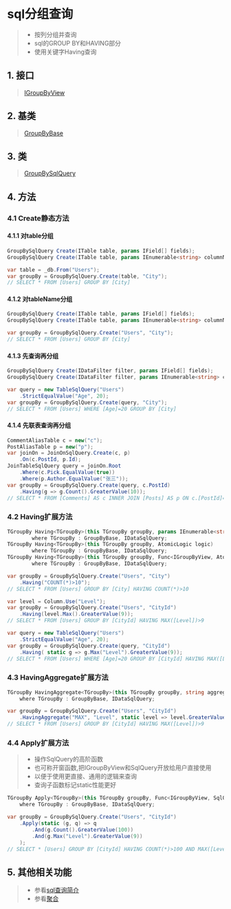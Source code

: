 # sql分组查询
>* 按列分组并查询
>* sql的GROUP BY和HAVING部分
>* 使用关键字Having查询

## 1. 接口
>[IGroupByView](xref:ShadowSql.Identifiers.IGroupByView)

## 2. 基类
>[GroupByBase](xref:ShadowSql.GroupBy.GroupByBase)

## 3. 类
>[GroupBySqlQuery](xref:ShadowSql.GroupBy.GroupBySqlQuery)

## 4. 方法
### 4.1 Create静态方法
#### 4.1.1 对table分组 
```csharp
GroupBySqlQuery Create(ITable table, params IField[] fields);
GroupBySqlQuery Create(ITable table, params IEnumerable<string> columnNames);
```
```csharp
var table = _db.From("Users");
var groupBy = GroupBySqlQuery.Create(table, "City");
// SELECT * FROM [Users] GROUP BY [City]
```

#### 4.1.2 对tableName分组 
```csharp
GroupBySqlQuery Create(ITable table, params IField[] fields);
GroupBySqlQuery Create(ITable table, params IEnumerable<string> columnNames);
```
```csharp
var groupBy = GroupBySqlQuery.Create("Users", "City");
// SELECT * FROM [Users] GROUP BY [City]
```

#### 4.1.3 先查询再分组
```csharp
GroupBySqlQuery Create(IDataFilter filter, params IField[] fields);
GroupBySqlQuery Create(IDataFilter filter, params IEnumerable<string> columnNames);
```
```csharp
var query = new TableSqlQuery("Users")
    .StrictEqualValue("Age", 20);
var groupBy = GroupBySqlQuery.Create(query, "City");
// SELECT * FROM [Users] WHERE [Age]=20 GROUP BY [City]
```

#### 4.1.4 先联表查询再分组
```csharp
CommentAliasTable c = new("c");
PostAliasTable p = new("p");
var joinOn = JoinOnSqlQuery.Create(c, p)
    .On(c.PostId, p.Id);
JoinTableSqlQuery query = joinOn.Root
    .Where(c.Pick.EqualValue(true))
    .Where(p.Author.EqualValue("张三"));
var groupBy = GroupBySqlQuery.Create(query, c.PostId)
    .Having(g => g.Count().GreaterValue(10));
// SELECT * FROM [Comments] AS c INNER JOIN [Posts] AS p ON c.[PostId]=p.[Id] WHERE c.[Pick]=1 AND p.[Author]='张三' GROUP BY c.[PostId] HAVING COUNT(*)>10
```

### 4.2 Having扩展方法
```csharp
TGroupBy Having<TGroupBy>(this TGroupBy groupBy, params IEnumerable<string> conditions)
        where TGroupBy : GroupByBase, IDataSqlQuery;
TGroupBy Having<TGroupBy>(this TGroupBy groupBy, AtomicLogic logic)
        where TGroupBy : GroupByBase, IDataSqlQuery;
TGroupBy Having<TGroupBy>(this TGroupBy groupBy, Func<IGroupByView, AtomicLogic> query)
        where TGroupBy : GroupByBase, IDataSqlQuery;
```
```csharp
var groupBy = GroupBySqlQuery.Create("Users", "City")
    .Having("COUNT(*)>10");
// SELECT * FROM [Users] GROUP BY [City] HAVING COUNT(*)>10
```
```csharp
var level = Column.Use("Level");
var groupBy = GroupBySqlQuery.Create("Users", "CityId")
    .Having(level.Max().GreaterValue(9));
// SELECT * FROM [Users] GROUP BY [CityId] HAVING MAX([Level])>9
```
```csharp
var query = new TableSqlQuery("Users")
    .StrictEqualValue("Age", 20);
var groupBy = GroupBySqlQuery.Create(query, "CityId")
    .Having( static g => g.Max("Level").GreaterValue(9));
// SELECT * FROM [Users] WHERE [Age]=20 GROUP BY [CityId] HAVING MAX([Level])>9
```

### 4.3 HavingAggregate扩展方法
```csharp
TGroupBy HavingAggregate<TGroupBy>(this TGroupBy groupBy, string aggregate, string columnName, Func<IAggregateField, AtomicLogic> query)
    where TGroupBy : GroupByBase, IDataSqlQuery;
```
```csharp
var groupBy = GroupBySqlQuery.Create("Users", "CityId")
    .HavingAggregate("MAX", "Level", static level => level.GreaterValue(9));
// SELECT * FROM [Users] GROUP BY [CityId] HAVING MAX([Level])>9
```

### 4.4 Apply扩展方法
>* 操作SqlQuery的高阶函数
>* 也可称开窗函数,把IGroupByView和SqlQuery开放给用户直接使用
>* 以便于使用更直接、通用的逻辑来查询
>* 查询子函数标记static性能更好
```csharp
TGroupBy Apply<TGroupBy>(this TGroupBy groupBy, Func<IGroupByView, SqlQuery, SqlQuery> query)
    where TGroupBy : GroupByBase, IDataSqlQuery;
```
```csharp
var groupBy = GroupBySqlQuery.Create("Users", "CityId")
    .Apply(static (g, q) => q
        .And(g.Count().GreaterValue(100))
        .And(g.Max("Level").GreaterValue(9))
    );
// SELECT * [Users] GROUP BY [CityId] HAVING COUNT(*)>100 AND MAX([Level])>9
```

## 5. 其他相关功能
>* 参看[sql查询简介](./index.md)
>* 参看[聚合](../fields/aggregate.md)
